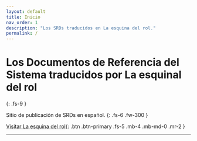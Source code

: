 ```yaml
---
layout: default
title: Inicio
nav_order: 1
description: "Los SRDs traducidos en La esquina del rol."
permalink: /
---
```


# Los Documentos de Referencia del Sistema traducidos por La esquinal del rol
{: .fs-9 }

Sitio de publicación de SRDs en español.
{: .fs-6 .fw-300 }

[Visitar La esquina del rol](https://laesquinadelrol.com/){: .btn .btn-primary .fs-5 .mb-4 .mb-md-0 .mr-2 }

---
